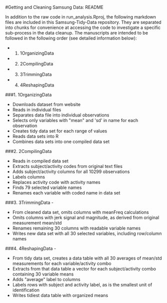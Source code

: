 #Getting and Cleaning Samsung Data: README

In addition to the raw code in run_analysis.Rproj, the following markdown files are included in this Samsung-Tidy-Data repository. They are separated into chunks for convenience at accessing the code to investigate a specific sub-process in the data cleanup. The manuscripts are intended to be followed in the following order (see detailed information below):

* 1. 1OrganizingData
* 2. 2CompilingData
* 3. 3TrimmingData
* 4. 4ReshapingData

###1. 1OrganizingData 

* Downloads dataset from website
* Reads in individual files
* Separates data file into individual observations
* Selects only variables with "mean" and 'sd' in name for each observation
* Creates tidy data set for each range of values
* Reads data sets into R
* Combines data sets into one compiled data set

###2. 2CompilingData 

* Reads in compiled data set
* Extracts subject/activity codes from original text files
* Adds subject/activity columns for all 10299 observations
* Labels columns
* Replaces activity code with activity names
* Finds 79 selected variable names
* Renames each variable with coded name in data set

###3. 3TrimmingData - 
* From cleaned data set, omits columns with meanFreq calculations
* Omits columns with jerk signal and magnitude, as derived from original measurement mean/std 
* Renames remaining 30 columns with readable variable names
* Writes new data set with all 30 selected variables, including row/column names

###4. 4ReshapingData - 
* From tidy data set, creates a data table with all 30 averages of mean/std measurements for each variable/activity combo
* Extracts from that data table a vector for each subject/activity combo containing 30 variable means
* Adds "average" label to columns
* Labels rows with subject and activity label, as is the smallest unit of identification
* Writes tidiest data table with organized means
